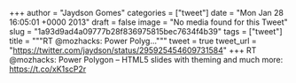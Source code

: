 
+++
author = "Jaydson Gomes"
categories = ["tweet"]
date = "Mon Jan 28 16:05:01 +0000 2013"
draft = false
image = "No media found for this Tweet"
slug = "1a93d9ad4a09777b28f836975815bec7634f4b39"
tags = ["tweet"]
title = """RT @mozhacks: Power Polyg..."""
tweet = true
tweet_url = "https://twitter.com/jaydson/status/295925454609731584"
+++
RT @mozhacks: Power Polygon – HTML5 slides with theming and much more: https://t.co/xK1scP2r
